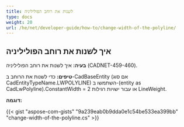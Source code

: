 ```yaml
---
title: לשנות את רוחב הפוליליניה 
type: docs
weight: 20
url: /he/net/developer-guide/how-to/change-width-of-the-polyline/
---
```


## **איך לשנות את רוחב הפוליליניה**

**בעיה:** איך לשנות את רוחב הפוליליניה (CADNET-459-460).

**טיפים:** כדי לשנות את הרוחב ב-CadBaseEntity (אם סוג CadEntityTypeName.LWPOLYLINE) השתמשו ב-(entity as CadLwPolyline).ConstantWidth = 2 או עבור ישויות רגילות LineWeight.

**דוגמה:**

{{< gist "aspose-com-gists" "9a239eab0b9dda0e1c54be533ea399bb" "change-width-of-the-polyline.cs" >}}
